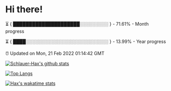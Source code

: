 # Hi there!

⏳ { █████████████████████░░░░░░░░░ } - 71.61% - Month progress

⏳ { ████░░░░░░░░░░░░░░░░░░░░░░░░░░ } - 13.99% - Year progress

⏰ Updated on Mon, 21 Feb 2022 01:14:42 GMT


[![Schlauer-Hax's github stats](https://github-readme-stats.vercel.app/api?username=Schlauer-Hax&show_icons=true&theme=dark&count_private=true)](https://github.com/Schlauer-Hax)


[![Top Langs](https://github-readme-stats.vercel.app/api/top-langs/?username=Schlauer-Hax&layout=compact&theme=dark)](https://github.com/Schlauer-Hax?tab=repositories)


[![Hax's wakatime stats](https://github-readme-stats.vercel.app/api/wakatime?username=Hax&theme=dark)](https://wakatime.com/@Hax)

